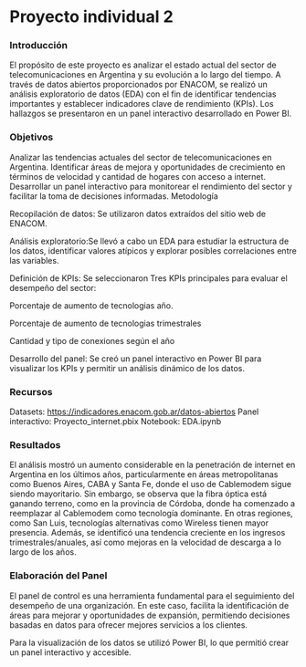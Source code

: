 # Proyecto individual 2


### Introducción
El propósito de este proyecto es analizar el estado actual del sector de telecomunicaciones en Argentina y su evolución a lo largo del tiempo. A través de datos abiertos proporcionados por ENACOM, se realizó un análisis exploratorio de datos (EDA) con el fin de identificar tendencias importantes y establecer indicadores clave de rendimiento (KPIs). Los hallazgos se presentaron en un panel interactivo desarrollado en Power BI.

### Objetivos

Analizar las tendencias actuales del sector de telecomunicaciones en Argentina.
Identificar áreas de mejora y oportunidades de crecimiento en términos de velocidad y cantidad de hogares con acceso a internet.
Desarrollar un panel interactivo para monitorear el rendimiento del sector y facilitar la toma de decisiones informadas.
Metodología

Recopilación de datos: Se utilizaron datos extraídos del sitio web de ENACOM.

Análisis exploratorio:Se llevó a cabo un EDA para estudiar la estructura de los datos, identificar valores atípicos y explorar posibles correlaciones entre las variables.

Definición de KPIs: Se seleccionaron Tres KPIs principales para evaluar el desempeño del sector:

Porcentaje de aumento de tecnologias año.

Porcentaje de aumento de tecnologias trimestrales

Cantidad y tipo de conexiones según el año

Desarrollo del panel: Se creó un panel interactivo en Power BI para visualizar los KPIs y permitir un análisis dinámico de los datos.

### Recursos

Datasets: https://indicadores.enacom.gob.ar/datos-abiertos
Panel interactivo: Proyecto_internet.pbix
Notebook: EDA.ipynb

### Resultados
El análisis mostró un aumento considerable en la penetración de internet en Argentina en los últimos años, particularmente en áreas metropolitanas como Buenos Aires, CABA y Santa Fe, donde el uso de Cablemodem sigue siendo mayoritario. Sin embargo, se observa que la fibra óptica está ganando terreno, como en la provincia de Córdoba, donde ha comenzado a reemplazar al Cablemodem como tecnología dominante. En otras regiones, como San Luis, tecnologías alternativas como Wireless tienen mayor presencia. Además, se identificó una tendencia creciente en los ingresos trimestrales/anuales, así como mejoras en la velocidad de descarga a lo largo de los años.

### Elaboración del Panel
El panel de control es una herramienta fundamental para el seguimiento del desempeño de una organización. En este caso, facilita la identificación de áreas para mejorar y oportunidades de expansión, permitiendo decisiones basadas en datos para ofrecer mejores servicios a los clientes.

Para la visualización de los datos se utilizó Power BI, lo que permitió crear un panel interactivo y accesible.
